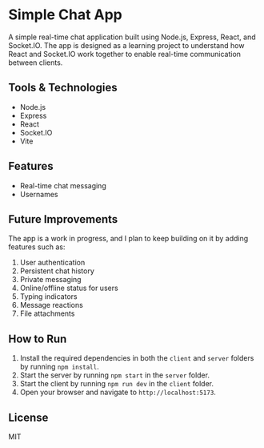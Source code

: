 # Simple Chat App

A simple real-time chat application built using Node.js, Express, React, and Socket.IO. The app is designed as a learning project to understand how React and Socket.IO work together to enable real-time communication between clients.

## Tools & Technologies

- Node.js
- Express
- React
- Socket.IO
- Vite

## Features

- Real-time chat messaging
- Usernames

## Future Improvements

The app is a work in progress, and I plan to keep building on it by adding features such as:

1. User authentication
2. Persistent chat history
3. Private messaging
4. Online/offline status for users
5. Typing indicators
6. Message reactions
7. File attachments

## How to Run

1. Install the required dependencies in both the `client` and `server` folders by running `npm install`.
2. Start the server by running `npm start` in the `server` folder.
3. Start the client by running `npm run dev` in the `client` folder.
4. Open your browser and navigate to `http://localhost:5173`.

## License

MIT
